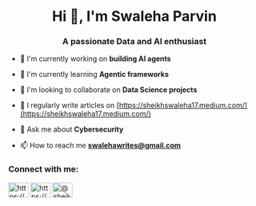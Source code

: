 <h1 align="center">Hi 👋, I'm Swaleha Parvin</h1>
<h3 align="center">A passionate Data and AI enthusiast</h3>

- 🔭 I'm currently working on **building AI agents**

- 🌱 I'm currently learning **Agentic frameworks**

- 👯 I'm looking to collaborate on **Data Science projects**

- 📝 I regularly write articles on [https://sheikhswaleha17.medium.com/](https://sheikhswaleha17.medium.com/)

- 💬 Ask me about **Cybersecurity**

- 📫 How to reach me **swalehawrites@gmail.com**

<h3 align="left">Connect with me:</h3>
<p align="left">
<a href="https://linkedin.com/in/https://www.linkedin.com/in/swaleha/" target="blank"><img align="center" src="https://raw.githubusercontent.com/rahuldkjain/github-profile-readme-generator/master/src/images/icons/Social/linked-in-alt.svg" alt="https://www.linkedin.com/in/swaleha/" height="30" width="40" /></a>
<a href="https://kaggle.com/https://www.kaggle.com/swalehaparvin" target="blank"><img align="center" src="https://raw.githubusercontent.com/rahuldkjain/github-profile-readme-generator/master/src/images/icons/Social/kaggle.svg" alt="https://www.kaggle.com/swalehaparvin" height="30" width="40" /></a>
<a href="https://medium.com/@sheikhswaleha17" target="blank"><img align="center" src="https://raw.githubusercontent.com/rahuldkjain/github-profile-readme-generator/master/src/images/icons/Social/medium.svg" alt="@sheikhswaleha17" height="30" width="40" /></a>
</p>
